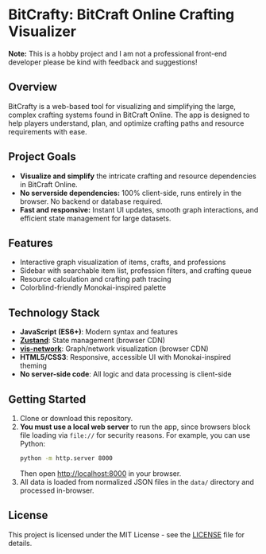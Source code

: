 # BitCrafty: BitCraft Online Crafting Visualizer

**Note:** This is a hobby project and I am not a professional front-end developer please be kind with feedback and suggestions!

## Overview
BitCrafty is a web-based tool for visualizing and simplifying the large, complex crafting systems found in BitCraft Online. The app is designed to help players understand, plan, and optimize crafting paths and resource requirements with ease.

## Project Goals
- **Visualize and simplify** the intricate crafting and resource dependencies in BitCraft Online.
- **No serverside dependencies:** 100% client-side, runs entirely in the browser. No backend or database required.
- **Fast and responsive:** Instant UI updates, smooth graph interactions, and efficient state management for large datasets.

## Features
- Interactive graph visualization of items, crafts, and professions
- Sidebar with searchable item list, profession filters, and crafting queue
- Resource calculation and crafting path tracing
- Colorblind-friendly Monokai-inspired palette

## Technology Stack
- **JavaScript (ES6+)**: Modern syntax and features
- **[Zustand](https://github.com/pmndrs/zustand)**: State management (browser CDN)
- **[vis-network](https://github.com/visjs/vis-network)**: Graph/network visualization (browser CDN)
- **HTML5/CSS3**: Responsive, accessible UI with Monokai-inspired theming
- **No server-side code**: All logic and data processing is client-side

## Getting Started
1. Clone or download this repository.
2. **You must use a local web server** to run the app, since browsers block file loading via `file://` for security reasons. For example, you can use Python:
   ```sh
   python -m http.server 8000
   ```
   Then open [http://localhost:8000](http://localhost:8000) in your browser.
3. All data is loaded from normalized JSON files in the `data/` directory and processed in-browser.

## License

This project is licensed under the MIT License - see the [LICENSE](LICENSE) file for details.
